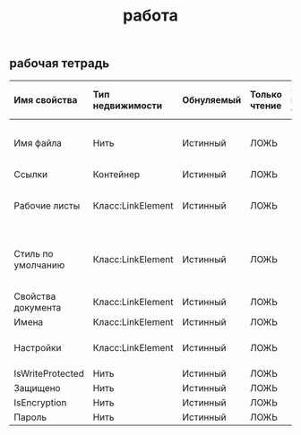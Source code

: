 ﻿---
title: работа
second_title: Aspose.Cells Cloud Documen
type: docs
url: /ru/specification/model/workbook/
description: "Aspose.Cells Спецификация облачной модели: Рабочая тетрадь. Легко обрабатывайте Excel и другие документы электронных таблиц с помощью таких функций, как открытие, создание, редактирование, разделение, слияние, сравнение и преобразование."
weight: 50
---
## **рабочая тетрадь**

 

| Имя свойства| Тип недвижимости| Обнуляемый| Только чтение| Значение по умолчанию| Описание|
|:- |:- |:- |:- |:- |:- |
| Имя файла| Нить| Истинный| ЛОЖЬ|| Получает и задает текущее имя файла.|
| Ссылки| Контейнер| Истинный| ЛОЖЬ|||
| Рабочие листы| Класс:LinkElement| Истинный| ЛОЖЬ|| Получает коллекцию в электронной таблице.|
| Стиль по умолчанию| Класс:LinkElement| Истинный| ЛОЖЬ|| Получает или задает объект книги по умолчанию.|
| Свойства документа| Класс:LinkElement| Истинный| ЛОЖЬ|||
| Имена| Класс:LinkElement| Истинный| ЛОЖЬ|||
| Настройки| Класс:LinkElement| Истинный| ЛОЖЬ|| Представляет параметры книги.|
| IsWriteProtected| Нить| Истинный| ЛОЖЬ|||
| Защищено| Нить| Истинный| ЛОЖЬ|||
| IsEncryption| Нить| Истинный| ЛОЖЬ|||
| Пароль| Нить| Истинный| ЛОЖЬ|||

